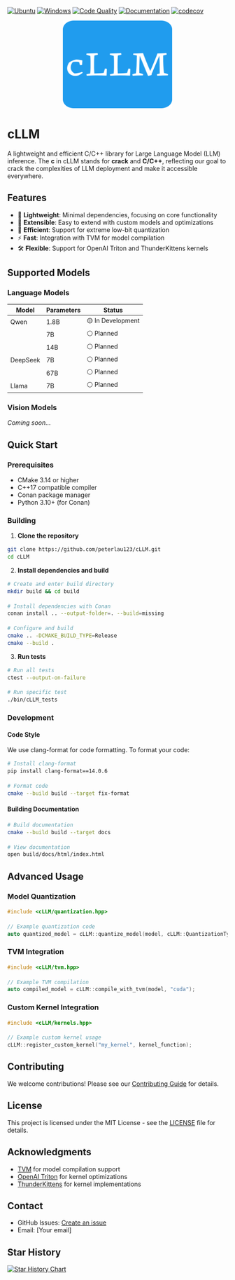[![Ubuntu](https://github.com/peterlau123/cLLM/actions/workflows/ubuntu.yml/badge.svg)](https://github.com/peterlau123/cLLM/actions/workflows/ubuntu.yml)
[![Windows](https://github.com/peterlau123/cLLM/actions/workflows/windows.yml/badge.svg)](https://github.com/peterlau123/cLLM/actions/workflows/windows.yml)
[![Code Quality](https://github.com/peterlau123/cLLM/actions/workflows/code-quality.yml/badge.svg)](https://github.com/peterlau123/cLLM/actions/workflows/code-quality.yml)
[![Documentation](https://github.com/peterlau123/cLLM/actions/workflows/documentation.yml/badge.svg)](https://github.com/peterlau123/cLLM/actions/workflows/documentation.yml)
[![codecov](https://codecov.io/gh/peterlau123/cLLM/branch/master/graph/badge.svg)](https://codecov.io/gh/peterlau123/cLLM)

<p align="center">
  <img src="documentation/images/cLLM_logo.png" height="200" width="250" />
</p>

# cLLM

A lightweight and efficient C/C++ library for Large Language Model (LLM) inference. The **c** in cLLM stands for **crack** and **C/C++**, reflecting our goal to crack the complexities of LLM deployment and make it accessible everywhere.

## Features

- 🚀 **Lightweight**: Minimal dependencies, focusing on core functionality
- 🔧 **Extensible**: Easy to extend with custom models and optimizations
- 🎯 **Efficient**: Support for extreme low-bit quantization
- ⚡ **Fast**: Integration with TVM for model compilation
- 🛠️ **Flexible**: Support for OpenAI Triton and ThunderKittens kernels

## Supported Models

### Language Models

| Model | Parameters | Status |
|-------|------------|--------|
| Qwen | 1.8B | 🟡 In Development |
| | 7B | ⚪ Planned |
| | 14B | ⚪ Planned |
| DeepSeek | 7B | ⚪ Planned |
| | 67B | ⚪ Planned |
| Llama | 7B | ⚪ Planned |

### Vision Models
*Coming soon...*

## Quick Start

### Prerequisites

- CMake 3.14 or higher
- C++17 compatible compiler
- Conan package manager
- Python 3.10+ (for Conan)

### Building

1. **Clone the repository**
```bash
git clone https://github.com/peterlau123/cLLM.git
cd cLLM
```

2. **Install dependencies and build**
```bash
# Create and enter build directory
mkdir build && cd build

# Install dependencies with Conan
conan install .. --output-folder=. --build=missing

# Configure and build
cmake .. -DCMAKE_BUILD_TYPE=Release
cmake --build .
```

3. **Run tests**
```bash
# Run all tests
ctest --output-on-failure

# Run specific test
./bin/cLLM_tests
```

### Development

#### Code Style

We use clang-format for code formatting. To format your code:

```bash
# Install clang-format
pip install clang-format==14.0.6

# Format code
cmake --build build --target fix-format
```

#### Building Documentation

```bash
# Build documentation
cmake --build build --target docs

# View documentation
open build/docs/html/index.html
```

## Advanced Usage

### Model Quantization

```cpp
#include <cLLM/quantization.hpp>

// Example quantization code
auto quantized_model = cLLM::quantize_model(model, cLLM::QuantizationType::INT8);
```

### TVM Integration

```cpp
#include <cLLM/tvm.hpp>

// Example TVM compilation
auto compiled_model = cLLM::compile_with_tvm(model, "cuda");
```

### Custom Kernel Integration

```cpp
#include <cLLM/kernels.hpp>

// Example custom kernel usage
cLLM::register_custom_kernel("my_kernel", kernel_function);
```

## Contributing

We welcome contributions! Please see our [Contributing Guide](CONTRIBUTING.md) for details.

## License

This project is licensed under the MIT License - see the [LICENSE](LICENSE) file for details.

## Acknowledgments

- [TVM](https://tvm.apache.org/) for model compilation support
- [OpenAI Triton](https://github.com/openai/triton) for kernel optimizations
- [ThunderKittens](https://github.com/HazyResearch/ThunderKittens) for kernel implementations

## Contact

- GitHub Issues: [Create an issue](https://github.com/peterlau123/cLLM/issues)
- Email: [Your email]

## Star History

[![Star History Chart](https://api.star-history.com/svg?repos=peterlau123/cLLM&type=Date)](https://star-history.com/#peterlau123/cLLM&Date)
